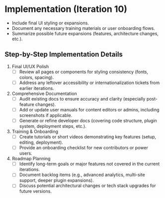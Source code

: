 # Implementation (Iteration 10)

- Include final UI styling or expansions.
- Document any necessary training materials or user onboarding flows.
- Summarize possible future expansions (features, architecture changes, etc.).

## Step-by-Step Implementation Details
1. Final UI/UX Polish
   - [ ] Review all pages or components for styling consistency (fonts, colors, spacing).
   - [ ] Address any leftover accessibility or internationalization tickets from earlier iterations.

2. Comprehensive Documentation
   - [ ] Audit existing docs to ensure accuracy and clarity (especially post-feature changes).
   - [ ] Add or update user manuals for content editors or admins, including screenshots if applicable.
   - [ ] Generate or refine developer docs (covering code structure, plugin system, deployment steps, etc.).

3. Training & Onboarding
   - [ ] Create tutorials or short videos demonstrating key features (setup, editing, deployment).
   - [ ] Provide an onboarding checklist for new contributors or power users.

4. Roadmap Planning
   - [ ] Identify long-term goals or major features not covered in the current iterations.
   - [ ] Document backlog items (e.g., advanced analytics, multi-site support, deeper plugin expansions).
   - [ ] Discuss potential architectural changes or tech stack upgrades for future versions. 
